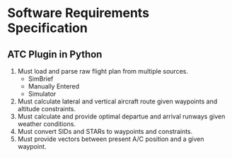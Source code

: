 # Software Requirements Specification
## ATC Plugin in Python

1. Must load and parse raw flight plan from multiple sources.
    - SimBrief
    - Manually Entered
    - Simulator
2. Must calculate lateral and vertical aircraft route given waypoints and altitude constraints. 
3. Must calculate and provide optimal departue and arrival runways given weather conditions.
4. Must convert SIDs and STARs to waypoints and constraints. 
5. Must provide vectors between present A/C position and a given waypoint.
